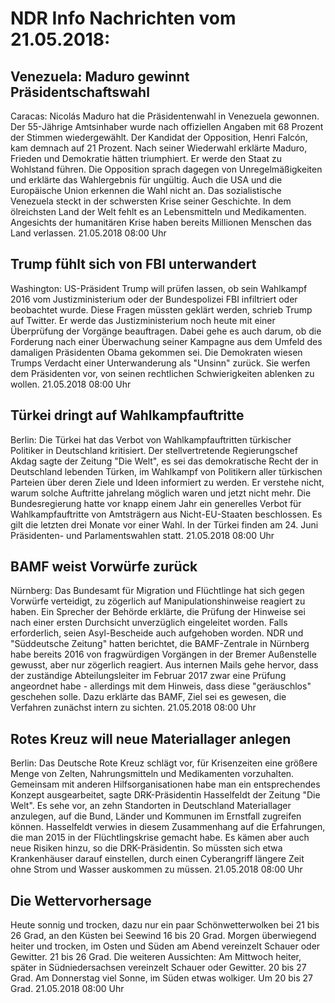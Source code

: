 # NDR Info Nachrichten vom 21.05.2018:


## Venezuela: Maduro gewinnt Präsidentschaftswahl
Caracas: Nicolás Maduro hat die Präsidentenwahl in Venezuela gewonnen. Der 55-Jährige Amtsinhaber wurde nach offiziellen Angaben mit 68 Prozent der Stimmen wiedergewählt. Der Kandidat der Opposition, Henri Falcón, kam demnach auf 21 Prozent. Nach seiner Wiederwahl erklärte Maduro, Frieden und Demokratie hätten triumphiert. Er werde den Staat zu Wohlstand führen. Die Opposition sprach dagegen von Unregelmäßigkeiten und erklärte das Wahlergebnis für ungültig. Auch die USA und die Europäische Union erkennen die Wahl nicht an. Das sozialistische Venezuela steckt in der schwersten Krise seiner Geschichte. In dem ölreichsten Land der Welt fehlt es an Lebensmitteln und Medikamenten. Angesichts der humanitären Krise haben bereits Millionen Menschen das Land verlassen. 21.05.2018 08:00 Uhr 

## Trump fühlt sich von FBI unterwandert
Washington: US-Präsident Trump will prüfen lassen, ob sein Wahlkampf 2016 vom Justizministerium oder der Bundespolizei FBI infiltriert oder beobachtet wurde. Diese Fragen müssten geklärt werden, schrieb Trump auf Twitter. Er werde das Justizministerium noch heute mit einer Überprüfung der Vorgänge beauftragen. Dabei gehe es auch darum, ob die Forderung nach einer Überwachung seiner Kampagne aus dem Umfeld des damaligen Präsidenten Obama gekommen sei. Die Demokraten wiesen Trumps Verdacht einer Unterwanderung als "Unsinn" zurück. Sie werfen dem Präsidenten vor, von seinen rechtlichen Schwierigkeiten ablenken zu wollen. 21.05.2018 08:00 Uhr 

## Türkei dringt auf Wahlkampfauftritte
Berlin: Die Türkei hat das Verbot von Wahlkampfauftritten türkischer Politiker in Deutschland kritisiert. Der stellvertretende Regierungschef Akdag sagte der Zeitung "Die Welt", es sei das demokratische Recht der in Deutschland lebenden Türken, im Wahlkampf von Politikern aller türkischen Parteien über deren Ziele und Ideen informiert zu werden. Er verstehe nicht, warum solche Auftritte jahrelang möglich waren und jetzt nicht mehr. Die Bundesregierung hatte vor knapp einem Jahr ein generelles Verbot für Wahlkampfauftritte von Amtsträgern aus Nicht-EU-Staaten beschlossen. Es gilt die letzten drei Monate vor einer Wahl. In der Türkei finden am 24. Juni Präsidenten- und Parlamentswahlen statt. 21.05.2018 08:00 Uhr 

## BAMF weist Vorwürfe zurück
Nürnberg: Das Bundesamt für Migration und Flüchtlinge hat sich gegen Vorwürfe verteidigt, zu zögerlich auf Manipulationshinweise reagiert zu haben. Ein Sprecher der Behörde erklärte, die Prüfung der Hinweise sei nach einer ersten Durchsicht unverzüglich eingeleitet worden. Falls erforderlich, seien Asyl-Bescheide auch aufgehoben worden. NDR und "Süddeutsche Zeitung" hatten berichtet, die BAMF-Zentrale in Nürnberg habe bereits 2016 von fragwürdigen Vorgängen in der Bremer Außenstelle gewusst, aber nur zögerlich reagiert. Aus internen Mails gehe hervor, dass der zuständige Abteilungsleiter im Februar 2017 zwar eine Prüfung angeordnet habe - allerdings mit dem Hinweis, dass diese "geräuschlos" geschehen solle. Dazu erklärte das BAMF, Ziel sei es gewesen, die Verfahren zunächst intern zu sichten. 21.05.2018 08:00 Uhr 

## Rotes Kreuz will neue Materiallager anlegen
Berlin: Das Deutsche Rote Kreuz schlägt vor, für Krisenzeiten eine größere Menge von Zelten, Nahrungsmitteln und Medikamenten vorzuhalten. Gemeinsam mit anderen Hilfsorganisationen habe man ein entsprechendes Konzept ausgearbeitet, sagte DRK-Präsidentin Hasselfeldt der Zeitung "Die Welt". Es sehe vor, an zehn Standorten in Deutschland Materiallager anzulegen, auf die Bund, Länder und Kommunen im Ernstfall zugreifen können. Hasselfeldt verwies in diesem Zusammenhang auf die Erfahrungen, die man 2015 in der Flüchtlingskrise gemacht habe. Es kämen aber auch neue Risiken hinzu, so die DRK-Präsidentin. So müssten sich etwa Krankenhäuser darauf einstellen, durch einen Cyberangriff längere Zeit ohne Strom und Wasser auskommen zu müssen. 21.05.2018 08:00 Uhr 

## Die Wettervorhersage
Heute sonnig und trocken, dazu nur ein paar Schönwetterwolken bei 21 bis 26 Grad, an den Küsten bei Seewind 16 bis 20 Grad. Morgen überwiegend heiter und trocken, im Osten und Süden am Abend vereinzelt Schauer oder Gewitter. 21 bis 26 Grad. Die weiteren Aussichten: Am Mittwoch heiter, später in Südniedersachsen vereinzelt Schauer oder Gewitter. 20 bis 27 Grad. Am Donnerstag viel Sonne, im Süden etwas wolkiger. Um 20 bis 27 Grad. 21.05.2018 08:00 Uhr 
